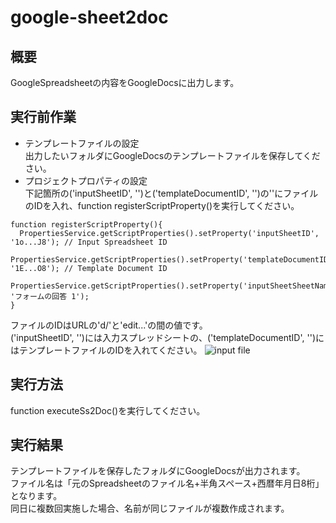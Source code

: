 # google-sheet2doc
## 概要
GoogleSpreadsheetの内容をGoogleDocsに出力します。
## 実行前作業
- テンプレートファイルの設定  
出力したいフォルダにGoogleDocsのテンプレートファイルを保存してください。
- プロジェクトプロパティの設定  
下記箇所の('inputSheetID', '')と('templateDocumentID', '')の''にファイルのIDを入れ、function registerScriptProperty()を実行してください。 
```
function registerScriptProperty(){
  PropertiesService.getScriptProperties().setProperty('inputSheetID', '1o...J8'); // Input Spreadsheet ID
  PropertiesService.getScriptProperties().setProperty('templateDocumentID', '1E...O8'); // Template Document ID
  PropertiesService.getScriptProperties().setProperty('inputSheetSheetName', 'フォームの回答 1');
}
```
ファイルのIDはURLの'd/'と'edit...'の間の値です。  
('inputSheetID', '')には入力スプレッドシートの、('templateDocumentID', '')にはテンプレートファイルのIDを入れてください。
![input file](https://user-images.githubusercontent.com/24307469/89845234-e0c9ac00-dbb8-11ea-9d2c-df07ae48ff79.png)

## 実行方法
function executeSs2Doc()を実行してください。
## 実行結果
テンプレートファイルを保存したフォルダにGoogleDocsが出力されます。  
ファイル名は「元のSpreadsheetのファイル名+半角スペース+西暦年月日8桁」となります。  
同日に複数回実施した場合、名前が同じファイルが複数作成されます。  
